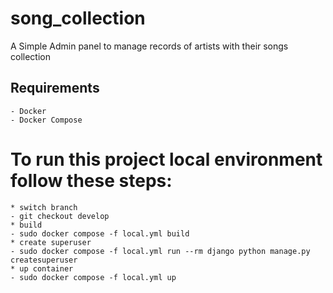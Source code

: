 # song_collection

A Simple Admin panel to manage records of artists with their songs collection

 ## Requirements
    - Docker
    - Docker Compose

# To run this project local environment follow these steps:
    * switch branch
    - git checkout develop
    * build
    - sudo docker compose -f local.yml build
    * create superuser
    - sudo docker compose -f local.yml run --rm django python manage.py createsuperuser
    * up container
    - sudo docker compose -f local.yml up
